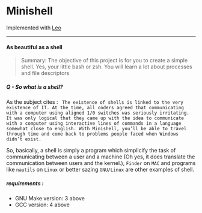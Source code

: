# Minishell

Implemented with [Leo](https://github.com/lgyger)

--------
#### As beautiful as a shell


> Summary: The objective of this project is for you to create a simple shell. Yes, your little bash or zsh. You will learn a lot about processes and file descriptors

##### Q - So what is a shell?
As the subject cites : ` The existence of shells is linked to the very existence of IT. At the time, all coders agreed
that communicating with a computer using aligned 1/0 switches was seriously
irritating. It was only logical that they came up with the idea to communicate with
a computer using interactive lines of commands in a language somewhat close
to english.
With Minishell, you’ll be able to travel through time and come back to problems
people faced when Windows didn’t exist.` 

So, basically, a shell is simply a program which simplicify the task of communicating between a user and a machine (Oh yes, it does translate the communication between users and the kernel.), `Finder` on `MAC` and programs like `nautils` on `Linux` or better sazing `GNU/Linux` are other examples of shell.



##### requirements :
- GNU Make version: 3 above
- GCC version: 4 above

